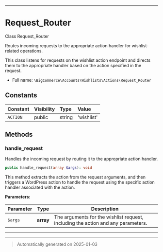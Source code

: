 ***

# Request_Router

Class Request_Router

Routes incoming requests to the appropriate action handler for wishlist-related operations.

This class listens for requests on the wishlist action endpoint and directs them to the appropriate
handler based on the action specified in the request.

* Full name: `\BigCommerce\Accounts\Wishlists\Actions\Request_Router`


## Constants

| Constant | Visibility | Type | Value |
|:---------|:-----------|:-----|:------|
|`ACTION`|public|string|&#039;wishlist&#039;|


## Methods


### handle_request

Handles the incoming request by routing it to the appropriate action handler.

```php
public handle_request(array $args): void
```

This method extracts the action from the request arguments, and then triggers a WordPress action
to handle the request using the specific action handler associated with the action.






**Parameters:**

| Parameter | Type | Description |
|-----------|------|-------------|
| `$args` | **array** | The arguments for the wishlist request, including the action and any parameters. |





***


***
> Automatically generated on 2025-01-03
